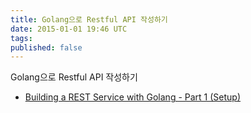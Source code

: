 ```yaml
---
title: Golang으로 Restful API 작성하기 
date: 2015-01-01 19:46 UTC
tags:
published: false
---
```


Golang으로 Restful API 작성하기

- [Building a REST Service with Golang - Part 1 (Setup)](http://stevenwhite.com/building-a-rest-service-with-golang-1/)
 

